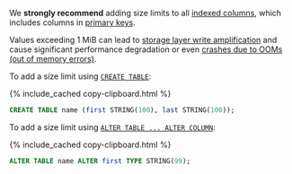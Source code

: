 We **strongly recommend** adding size limits to all [indexed columns](indexes.html), which includes columns in [primary keys](primary-key.html).

Values exceeding 1 MiB can lead to [storage layer write amplification](architecture/storage-layer.html#write-amplification) and cause significant performance degradation or even [crashes due to OOMs (out of memory errors)](cluster-setup-troubleshooting.html#out-of-memory-oom-crash).

To add a size limit using [`CREATE TABLE`](create-table.html):

{% include_cached copy-clipboard.html %}
~~~ sql
CREATE TABLE name (first STRING(100), last STRING(100));
~~~

To add a size limit using [`ALTER TABLE ... ALTER COLUMN`](alter-column.html):

{% include_cached copy-clipboard.html %}
~~~ sql
ALTER TABLE name ALTER first TYPE STRING(99);
~~~
